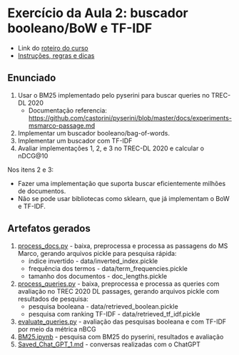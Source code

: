 # Exercício da Aula 2: buscador booleano/BoW e TF-IDF

* Link do [roteiro do curso](https://github.com/leonardo3108/IA368dd#readme)
* [Instruções, regras e dicas](../instrucoes.md)

## Enunciado
1. Usar o BM25 implementado pelo pyserini para buscar queries no TREC-DL 2020
   - Documentação referencia: https://github.com/castorini/pyserini/blob/master/docs/experiments-msmarco-passage.md
2. Implementar um buscador booleano/bag-of-words.
3. Implementar um buscador com TF-IDF
4. Avaliar implementações 1, 2, e 3 no TREC-DL 2020 e calcular o nDCG@10

Nos itens 2 e 3:
- Fazer uma implementação que suporta buscar eficientemente milhões de documentos.
- Não se pode usar bibliotecas como sklearn, que já implementam o BoW e TF-IDF.


## Artefatos gerados
1. [process_docs.py](process_docs.py) - baixa, preprocessa e processa as passagens do MS Marco, gerando arquivos pickle para pesquisa rápida:
   - índice invertido - data/inverted_index.pickle
   - frequência dos termos - data/term_frequencies.pickle
   - tamanho dos documentos - doc_lengths.pickle
2. [process_queries.py](process_queries.py) - baixa, preprocessa e processa as queries com avaliação no TREC 2020 DL passages, gerando arquivos pickle com resultados de pesquisa:
   - pesquisa booleana - data/retrieved_boolean.pickle
   - pesquisa com ranking TF-IDF - data/retrieved_tf_idf.pickle
3. [evaluate_queries.py](evaluate_queries.py) - avaliação das pesquisas booleana e com TF-IDF por meio da métrica nBCG
4. [BM25.ipynb](BM25.ipynb) - pesquisa com BM25 do pyserini, resultados e avaliação
5. [Saved_Chat_GPT_1.md](Saved_Chat_GPT_1.md) - conversas realizadas com o ChatGPT
